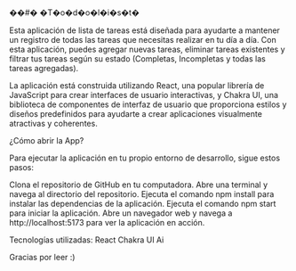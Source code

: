 ��#� �T�o�d�o�l�i�s�t�

Esta aplicación de lista de tareas está diseñada para ayudarte a mantener un registro de todas las tareas que necesitas realizar en tu día a día. Con esta aplicación, puedes agregar nuevas tareas, eliminar tareas existentes y filtrar tus tareas según su estado (Completas, Incompletas y todas las tareas agregadas).

La aplicación está construida utilizando React, una popular librería de JavaScript para crear interfaces de usuario interactivas, y Chakra UI, una biblioteca de componentes de interfaz de usuario que proporciona estilos y diseños predefinidos para ayudarte a crear aplicaciones visualmente atractivas y coherentes.

¿Cómo abrir la App?

Para ejecutar la aplicación en tu propio entorno de desarrollo, sigue estos pasos:

Clona el repositorio de GitHub en tu computadora.
Abre una terminal y navega al directorio del repositorio.
Ejecuta el comando npm install para instalar las dependencias de la aplicación.
Ejecuta el comando npm start para iniciar la aplicación.
Abre un navegador web y navega a http://localhost:5173 para ver la aplicación en acción.

Tecnologías utilizadas:
React
Chakra UI
Ai

Gracias por leer :)
